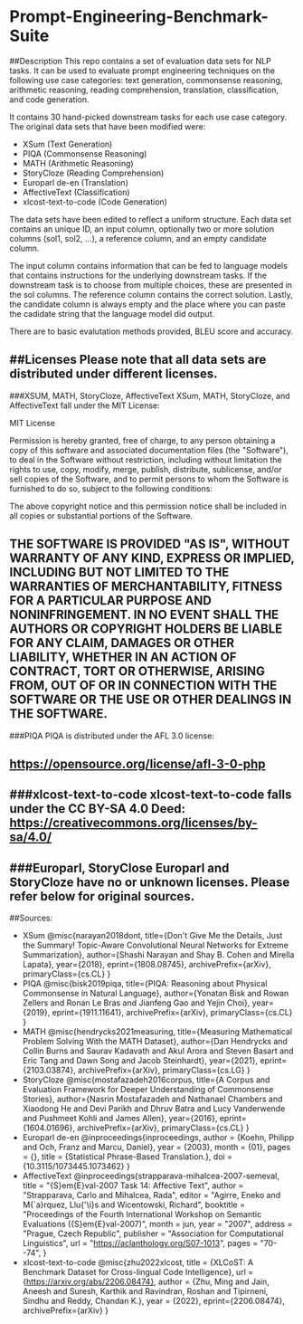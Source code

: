 # Prompt-Engineering-Benchmark-Suite
##Description
This repo contains a set of evaluation data sets for NLP tasks. It can be used to evaluate prompt engineering techniques on the following use case categories: text generation, commonsense reasoning, arithmetic reasoning, reading comprehension, translation, classification, and code generation. 

It contains 30 hand-picked downstream tasks for each use case category. The original data sets that have been modified were:
- XSum (Text Generation)
- PIQA (Commonsense Reasoning)
- MATH (Arithmetic Reasoning)
- StoryCloze (Reading Comprehension)
- Europarl de-en (Translation)
- AffectiveText (Classification)
- xlcost-text-to-code (Code Generation)

The data sets have been edited to reflect a uniform structure. Each data set contains an unique ID, an input column, optionally two or more solution columns (sol1, sol2, ...), a reference column, and an empty candidate column.

The input column contains information that can be fed to language models that contains instructions for the underlying downstream tasks. If the downstream task is to choose from multiple choices, these are presented in the sol columns. The reference column contains the correct solution. Lastly, the candidate column is always empty and the place where you can paste the cadidate string that the language model did output. 

There are to basic evalutation methods provided, BLEU score and accuracy. 

##Licenses
Please note that all data sets are distributed under different licenses.
-------------
###XSUM, MATH, StoryCloze, AffectiveText
XSum, MATH, StoryCloze, and AffectiveText fall under the MIT License:

MIT License

Permission is hereby granted, free of charge, to any person obtaining a copy
of this software and associated documentation files (the "Software"), to deal
in the Software without restriction, including without limitation the rights
to use, copy, modify, merge, publish, distribute, sublicense, and/or sell
copies of the Software, and to permit persons to whom the Software is
furnished to do so, subject to the following conditions:

The above copyright notice and this permission notice shall be included in all
copies or substantial portions of the Software.

THE SOFTWARE IS PROVIDED "AS IS", WITHOUT WARRANTY OF ANY KIND, EXPRESS OR
IMPLIED, INCLUDING BUT NOT LIMITED TO THE WARRANTIES OF MERCHANTABILITY,
FITNESS FOR A PARTICULAR PURPOSE AND NONINFRINGEMENT. IN NO EVENT SHALL THE
AUTHORS OR COPYRIGHT HOLDERS BE LIABLE FOR ANY CLAIM, DAMAGES OR OTHER
LIABILITY, WHETHER IN AN ACTION OF CONTRACT, TORT OR OTHERWISE, ARISING FROM,
OUT OF OR IN CONNECTION WITH THE SOFTWARE OR THE USE OR OTHER DEALINGS IN THE
SOFTWARE.
-------------
###PIQA
PIQA is distributed under the AFL 3.0 license:

https://opensource.org/license/afl-3-0-php
-------------
###xlcost-text-to-code
xlcost-text-to-code falls under the CC BY-SA 4.0 Deed:
https://creativecommons.org/licenses/by-sa/4.0/ 
-------------
###Europarl, StoryClose
Europarl and StoryCloze have no or unknown licenses. Please refer below for original sources.
-------------
##Sources:

- XSum
@misc{narayan2018dont,
      title={Don't Give Me the Details, Just the Summary! Topic-Aware Convolutional Neural Networks for Extreme Summarization}, 
      author={Shashi Narayan and Shay B. Cohen and Mirella Lapata},
      year={2018},
      eprint={1808.08745},
      archivePrefix={arXiv},
      primaryClass={cs.CL}
}
- PIQA
@misc{bisk2019piqa,
      title={PIQA: Reasoning about Physical Commonsense in Natural Language}, 
      author={Yonatan Bisk and Rowan Zellers and Ronan Le Bras and Jianfeng Gao and Yejin Choi},
      year={2019},
      eprint={1911.11641},
      archivePrefix={arXiv},
      primaryClass={cs.CL}
}
- MATH
@misc{hendrycks2021measuring,
      title={Measuring Mathematical Problem Solving With the MATH Dataset}, 
      author={Dan Hendrycks and Collin Burns and Saurav Kadavath and Akul Arora and Steven Basart and Eric Tang and Dawn Song and Jacob Steinhardt},
      year={2021},
      eprint={2103.03874},
      archivePrefix={arXiv},
      primaryClass={cs.LG}
}
- StoryCloze
@misc{mostafazadeh2016corpus,
      title={A Corpus and Evaluation Framework for Deeper Understanding of Commonsense Stories}, 
      author={Nasrin Mostafazadeh and Nathanael Chambers and Xiaodong He and Devi Parikh and Dhruv Batra and Lucy Vanderwende and Pushmeet Kohli and James Allen},
      year={2016},
      eprint={1604.01696},
      archivePrefix={arXiv},
      primaryClass={cs.CL}
}
- Europarl de-en
@inproceedings{inproceedings,
author = {Koehn, Philipp and Och, Franz and Marcu, Daniel},
year = {2003},
month = {01},
pages = {},
title = {Statistical Phrase-Based Translation.},
doi = {10.3115/1073445.1073462}
}
- AffectiveText
@inproceedings{strapparava-mihalcea-2007-semeval,
    title = "{S}em{E}val-2007 Task 14: Affective Text",
    author = "Strapparava, Carlo  and
      Mihalcea, Rada",
    editor = "Agirre, Eneko  and
      M{\`a}rquez, Llu{\'\i}s  and
      Wicentowski, Richard",
    booktitle = "Proceedings of the Fourth International Workshop on Semantic Evaluations ({S}em{E}val-2007)",
    month = jun,
    year = "2007",
    address = "Prague, Czech Republic",
    publisher = "Association for Computational Linguistics",
    url = "https://aclanthology.org/S07-1013",
    pages = "70--74",
}  
- xlcost-text-to-code
@misc{zhu2022xlcost,
     title = {XLCoST: A Benchmark Dataset for Cross-lingual Code Intelligence},
     url = {https://arxiv.org/abs/2206.08474},
     author = {Zhu, Ming and Jain, Aneesh and Suresh, Karthik and Ravindran, Roshan and Tipirneni, Sindhu and Reddy, Chandan K.},
     year = {2022},
     eprint={2206.08474},
     archivePrefix={arXiv}
}
